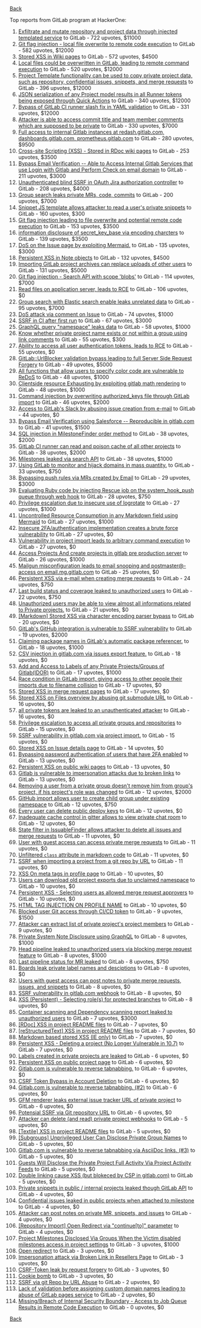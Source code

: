 [Back](../README.md)

Top reports from GitLab program at HackerOne:

1. [Exfiltrate and mutate repository and project data through injected templated service](https://hackerone.com/reports/446585) to GitLab - 722 upvotes, $11000
2. [Git flag injection - local file overwrite to remote code execution](https://hackerone.com/reports/658013) to GitLab - 582 upvotes, $12000
3. [Stored XSS in Wiki pages](https://hackerone.com/reports/526325) to GitLab - 572 upvotes, $4500
4. [Local files could be overwritten in GitLab, leading to remote command execution](https://hackerone.com/reports/587854) to GitLab - 520 upvotes, $12000
5. [Project Template functionality can be used to copy private project data, such as repository, confidential issues, snippets, and merge requests](https://hackerone.com/reports/689314) to GitLab - 396 upvotes, $12000
6. [JSON serialization of any Project model results in all Runner tokens being exposed through Quick Actions](https://hackerone.com/reports/509924) to GitLab - 340 upvotes, $12000
7. [Bypass of GitLab CI runner slash fix in YAML validation](https://hackerone.com/reports/409395) to GitLab - 331 upvotes, $12000
8. [Attacker is able to access commit title and team member comments which are supposed to be private](https://hackerone.com/reports/502593) to GitLab - 330 upvotes, $7000
9. [Full access to internal Gitlab instances at redash.gitlab.com, dashboards.gitlab.com, prometheus.gitlab.com](https://hackerone.com/reports/498964) to GitLab - 280 upvotes, $9500
10. [Cross-site Scripting (XSS) - Stored in RDoc wiki pages](https://hackerone.com/reports/662287) to GitLab - 253 upvotes, $3500
11. [Bypass Email Verification -- Able to Access Internal Gitlab Services that use Login with Gitlab and Perform Check on email domain](https://hackerone.com/reports/565883) to GitLab - 211 upvotes, $3000
12. [Unauthenticated blind SSRF in OAuth Jira authorization controller](https://hackerone.com/reports/398799) to GitLab - 208 upvotes, $4000
13. [Group search leaks private MRs, code, commits](https://hackerone.com/reports/692252) to GitLab - 200 upvotes, $7000
14. [Snippet JS template allows attacker to read a user's private snippets](https://hackerone.com/reports/348443) to GitLab - 160 upvotes, $300
15. [Git flag injection leading to file overwrite and potential remote code execution](https://hackerone.com/reports/653125) to GitLab - 153 upvotes, $3500
16. [information disclosure of secret_key_base via encoding charcters](https://hackerone.com/reports/460545) to GitLab - 139 upvotes, $3500
17. [DoS on the Issue page by exploiting Mermaid.](https://hackerone.com/reports/470067) to GitLab - 135 upvotes, $3000
18. [Persistent XSS in Note objects](https://hackerone.com/reports/508184) to GitLab - 132 upvotes, $4500
19. [Importing GitLab project archives can replace uploads of other users](https://hackerone.com/reports/534794) to GitLab - 131 upvotes, $5000
20. [Git flag injection - Search API with scope 'blobs'](https://hackerone.com/reports/682442) to GitLab - 114 upvotes, $7000
21. [Read files on application server, leads to RCE](https://hackerone.com/reports/178152) to GitLab - 106 upvotes, $0
22. [Group search with Elastic search enable leaks unrelated data](https://hackerone.com/reports/708820) to GitLab - 95 upvotes, $7000
23. [DoS attack via comment on Issue](https://hackerone.com/reports/557154) to GitLab - 74 upvotes, $1000
24. [SSRF in CI after first run](https://hackerone.com/reports/369451) to GitLab - 67 upvotes, $3000
25. [GraphQL query "namespace" leaks data](https://hackerone.com/reports/614355) to GitLab - 58 upvotes, $1000
26. [Know whether private project name exists or not within a group using link comments](https://hackerone.com/reports/495497) to GitLab - 55 upvotes, $300
27. [Ability to access all user authentication tokens, leads to RCE](https://hackerone.com/reports/158330) to GitLab - 55 upvotes, $0
28. [GitLab::UrlBlocker validation bypass leading to full Server Side Request Forgery](https://hackerone.com/reports/541169) to GitLab - 49 upvotes, $5000
29. [All functions that allow users to specify color code are vulnerable to ReDoS](https://hackerone.com/reports/511381) to GitLab - 48 upvotes, $1000
30. [Clientside resource Exhausting by exploiting gitlab math rendering](https://hackerone.com/reports/549040) to GitLab - 48 upvotes, $1000
31. [Command injection by overwriting authorized_keys file through GitLab import](https://hackerone.com/reports/298873) to GitLab - 46 upvotes, $2000
32. [Access to GitLab's Slack by abusing issue creation from e-mail](https://hackerone.com/reports/218230) to GitLab - 44 upvotes, $0
33. [Bypass Email Verification using Salesforce -- Reproducible in gitlab.com](https://hackerone.com/reports/617896) to GitLab - 41 upvotes, $1500
34. [SQL injection in MilestoneFinder order method](https://hackerone.com/reports/298176) to GitLab - 38 upvotes, $2000
35. [GitLab CI runner can read and poison cache of all other projects](https://hackerone.com/reports/301432) to GitLab - 38 upvotes, $2000
36. [Milestones leaked via search API](https://hackerone.com/reports/460815) to GitLab - 38 upvotes, $1000
37. [Using GitLab to monitor and hijack domains in mass quantity.](https://hackerone.com/reports/312118) to GitLab - 33 upvotes, $750
38. [Bypassing push rules via MRs created by Email](https://hackerone.com/reports/526570) to GitLab - 29 upvotes, $3000
39. [Evaluating Ruby code by injecting Rescue job on the system_hook_push queue through web hook](https://hackerone.com/reports/299473) to GitLab - 28 upvotes, $750
40. [Privilege escalation due to insecure use of logrotate](https://hackerone.com/reports/578119) to GitLab - 27 upvotes, $1000
41. [Uncontrolled Resource Consumption in any Markdown field using Mermaid](https://hackerone.com/reports/670572) to GitLab - 27 upvotes, $1000
42. [Insecure 2FA/authentication implementation creates a brute force vulnerability](https://hackerone.com/reports/149598) to GitLab - 27 upvotes, $0
43. [Vulnerability in project import leads to arbitrary command execution](https://hackerone.com/reports/378148) to GitLab - 27 upvotes, $0
44. [Access Projects And create projects in gitlab pre production server](https://hackerone.com/reports/540711) to GitLab - 26 upvotes, $1000
45. [Mailgun misconfiguration leads to email snooping and postmaster@-access on email.mg.gitlab.com](https://hackerone.com/reports/174983) to GitLab - 25 upvotes, $0
46. [Persistent XSS via e-mail when creating merge requests](https://hackerone.com/reports/496973) to GitLab - 24 upvotes, $750
47. [Last build status and coverage leaked to unauthorized users](https://hackerone.com/reports/477222) to GitLab - 22 upvotes, $750
48. [Unauthorized users may be able to view almost all informations related to Private projects.](https://hackerone.com/reports/407763) to GitLab - 21 upvotes, $0
49. [[Markdown] Stored XSS via character encoding parser bypass](https://hackerone.com/reports/270999) to GitLab - 20 upvotes, $0
50. [GitLab's GitHub integration is vulnerable to SSRF vulnerability](https://hackerone.com/reports/446593) to GitLab - 19 upvotes, $2000
51. [Claiming package names in GitLab's automatic package referencer.](https://hackerone.com/reports/462503) to GitLab - 18 upvotes, $1000
52. [CSV injection in gitlab.com via issues export feature.](https://hackerone.com/reports/216243) to GitLab - 18 upvotes, $0
53. [Add and Access to Labels of any Private Projects/Groups of Gitlab(IDOR)](https://hackerone.com/reports/439729) to GitLab - 17 upvotes, $1000
54. [Race condition in GitLab import, giving access to other people their imports due to filename collision](https://hackerone.com/reports/214028) to GitLab - 17 upvotes, $0
55. [Stored XSS in merge request pages](https://hackerone.com/reports/409380) to GitLab - 17 upvotes, $0
56. [Stored XSS on Files overview by abusing git submodule URL](https://hackerone.com/reports/218872) to GitLab - 16 upvotes, $0
57. [all private tokens are leaked to an unauthenticated attacker](https://hackerone.com/reports/268794) to GitLab - 16 upvotes, $0
58. [Privilege escalation to access all private groups and repositories](https://hackerone.com/reports/131210) to GitLab - 15 upvotes, $0
59. [SSRF vulnerability in gitlab.com via project import.](https://hackerone.com/reports/215105) to GitLab - 15 upvotes, $0
60. [Stored XSS on Issue details page](https://hackerone.com/reports/384255) to GitLab - 14 upvotes, $0
61. [Bypassing password authentication of users that have 2FA enabled](https://hackerone.com/reports/128085) to GitLab - 13 upvotes, $0
62. [Persistent XSS on public wiki pages](https://hackerone.com/reports/136333) to GitLab - 13 upvotes, $0
63. [Gitlab is vulnerable to impersonation attacks due to broken links](https://hackerone.com/reports/265696) to GitLab - 13 upvotes, $0
64. [Removing a user from a private group doesn't remove him from group's project, if his project's role was changed](https://hackerone.com/reports/310185) to GitLab - 12 upvotes, $2000
65. [GitHub import allows user to create child group under existing namespace](https://hackerone.com/reports/301137) to GitLab - 12 upvotes, $750
66. [Every user can delete public deploy keys](https://hackerone.com/reports/195088) to GitLab - 12 upvotes, $0
67. [Inadequate cache control in gitter allows to view private chat room](https://hackerone.com/reports/493791) to GitLab - 12 upvotes, $0
68. [State filter in IssuableFinder allows attacker to delete all issues and merge requests](https://hackerone.com/reports/186194) to GitLab - 11 upvotes, $0
69. [User with guest access can access private merge requests](https://hackerone.com/reports/195134) to GitLab - 11 upvotes, $0
70. [Unfiltered `class` attribute in markdown code](https://hackerone.com/reports/216453) to GitLab - 11 upvotes, $0
71. [SSRF when importing a project from a git repo by URL](https://hackerone.com/reports/135937) to GitLab - 11 upvotes, $0
72. [XSS On meta tags in profile page](https://hackerone.com/reports/159984) to GitLab - 10 upvotes, $0
73. [Users can download old project exports due to unclaimed namespace](https://hackerone.com/reports/195058) to GitLab - 10 upvotes, $0
74. [Persistent XSS - Selecting users as allowed merge request approvers](https://hackerone.com/reports/346217) to GitLab - 10 upvotes, $0
75. [HTML TAG INJECTION ON PROFILE NAME](https://hackerone.com/reports/358001) to GitLab - 10 upvotes, $0
76. [Blocked user Git access through CI/CD token](https://hackerone.com/reports/497047) to GitLab - 9 upvotes, $1500
77. [Attacker can extract list of private project's project members](https://hackerone.com/reports/128051) to GitLab - 9 upvotes, $0
78. [Private System Note Disclosure using GraphQL](https://hackerone.com/reports/633001) to GitLab - 8 upvotes, $1000
79. [Head pipeline leaked to unauthorized users via blocking merge request feature](https://hackerone.com/reports/667408) to GitLab - 8 upvotes, $1000
80. [Last pipeline status for MR leaked](https://hackerone.com/reports/582349) to GitLab - 8 upvotes, $750
81. [Boards leak private label names and desciptions](https://hackerone.com/reports/162147) to GitLab - 8 upvotes, $0
82. [Users with guest access can post notes to private merge requests, issues, and snippets](https://hackerone.com/reports/195140) to GitLab - 8 upvotes, $0
83. [SSRF vulnerability in gitlab.com webhook](https://hackerone.com/reports/301924) to GitLab - 8 upvotes, $0
84. [XSS (Persistent) - Selecting role(s) for protected branches](https://hackerone.com/reports/346111) to GitLab - 8 upvotes, $0
85. [Container scanning and Dependency scanning report leaked to unauthorized users](https://hackerone.com/reports/676976) to GitLab - 7 upvotes, $3000
86. [[RDoc] XSS in project README files](https://hackerone.com/reports/200693) to GitLab - 7 upvotes, $0
87. [[reStructuredText] XSS in project README files](https://hackerone.com/reports/205497) to GitLab - 7 upvotes, $0
88. [Markdown based stored XSS (IE only)](https://hackerone.com/reports/118024) to GitLab - 7 upvotes, $0
89. [Persistent XSS - Deleting a project (No Longer Vulnerable in 10.7)](https://hackerone.com/reports/351554) to GitLab - 7 upvotes, $0
90. [Labels created in private projects are leaked](https://hackerone.com/reports/132777) to GitLab - 6 upvotes, $0
91. [Persistent XSS on public project page](https://hackerone.com/reports/129736) to GitLab - 6 upvotes, $0
92. [Gitlab.com is vulnerable to reverse tabnabbing.](https://hackerone.com/reports/211065) to GitLab - 6 upvotes, $0
93. [CSRF Token Bypass in Account Deletion](https://hackerone.com/reports/182487) to GitLab - 6 upvotes, $0
94. [Gitlab.com is vulnerable to reverse tabnabbing. (#2)](https://hackerone.com/reports/212629) to GitLab - 6 upvotes, $0
95. [GFM renderer leaks external issue tracker URL of private project](https://hackerone.com/reports/133717) to GitLab - 6 upvotes, $0
96. [Potensial SSRF via Git repository URL](https://hackerone.com/reports/359288) to GitLab - 6 upvotes, $0
97. [Attacker can delete (and read) private project webhooks](https://hackerone.com/reports/134292) to GitLab - 5 upvotes, $0
98. [[Textile] XSS in project README files](https://hackerone.com/reports/205498) to GitLab - 5 upvotes, $0
99. [[Subgroups] Unprivileged User Can Disclose Private Group Names](https://hackerone.com/reports/215384) to GitLab - 5 upvotes, $0
100. [Gitlab.com is vulnerable to reverse tabnabbing via AsciiDoc links. (#3)](https://hackerone.com/reports/213114) to GitLab - 5 upvotes, $0
101. [Guests Will Disclose the Private Project Full Activity Via Project Activity Feeds](https://hackerone.com/reports/491319) to GitLab - 5 upvotes, $0
102. [Double linking cause XSS (but blokeced by CSP in gitlab.com)](https://hackerone.com/reports/729341) to GitLab - 5 upvotes, $0
103. [Private snippets in public / internal projects leaked though GitLab API](https://hackerone.com/reports/134305) to GitLab - 4 upvotes, $0
104. [Confidential issues leaked in public projects when attached to milestone](https://hackerone.com/reports/134300) to GitLab - 4 upvotes, $0
105. [Attacker can post notes on private MR, snippets, and issues](https://hackerone.com/reports/134299) to GitLab - 4 upvotes, $0
106. [[Repository Import] Open Redirect via "continue[to]" parameter](https://hackerone.com/reports/215970) to GitLab - 4 upvotes, $0
107. [Project Milestones Disclosed Via Groups When the Victim disabled milestones access in project settings](https://hackerone.com/reports/636560) to GitLab - 3 upvotes, $1000
108. [Open redirect](https://hackerone.com/reports/214034) to GitLab - 3 upvotes, $0
109. [Impersonation attack via Broken Link in Resellers Page](https://hackerone.com/reports/266908) to GitLab - 3 upvotes, $0
110. [CSRF-Token leak by request forgery](https://hackerone.com/reports/221432) to GitLab - 3 upvotes, $0
111. [Cookie bomb](https://hackerone.com/reports/221041) to GitLab - 3 upvotes, $0
112. [SSRF via git Repo by URL Abuse](https://hackerone.com/reports/191216) to GitLab - 2 upvotes, $0
113. [Lack of validation before assigning custom domain names leading to abuse of GitLab pages service](https://hackerone.com/reports/296907) to GitLab - 2 upvotes, $0
114. [Missing/Breach of Internal Security Boundary - Access to Job Queue Results in Remote Code Execution](https://hackerone.com/reports/224198) to GitLab - 0 upvotes, $0


[Back](../README.md)